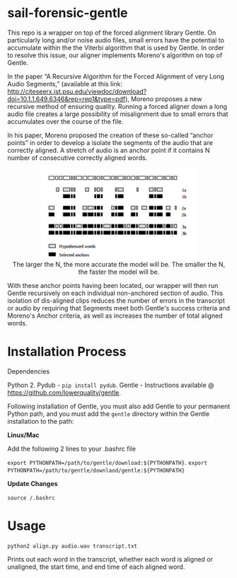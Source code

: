 # sail-forensic-gentle

This repo is a wrapper on top of the forced alignment library Gentle. On particularly long and/or noise audio files, 
small errors have the potential to accumulate within the the Viterbi algorithm that is used by Gentle. In order to
resolve this issue, our aligner implements Moreno's algorithm on top of Gentle.

In the paper “A Recursive Algorithm for the Forced Alignment of very Long Audio Segments,” (available at this link:
http://citeseerx.ist.psu.edu/viewdoc/download?doi=10.1.1.649.6346&rep=rep1&type=pdf), Moreno proposes a new 
recursive method of ensuring quality. Running a forced aligner down a long audio file creates a large possibility 
of misalignment due to small errors that accumulates over the course of the file.

In his paper, Moreno proposed the creation of these so-called “anchor points” in order to develop a isolate the 
segments of the audio that are correctly aligned. A stretch of audio is an anchor point if it contains N number of 
consecutive correctly aligned words.


<p align="center">
  <img src="pictures/AnchorPoints.png" width="350"/>
  <br>
  The larger the N, the more accurate the model will be. The smaller the N, the faster the model will be.
</p>



With these anchor points having been located, our wrapper will then run Gentle recursively on each individual non-anchored 
section of audio. This isolation of dis-aligned clips reduces the number of errors in the transcript or audio 
by requiring that Segments meet both Gentle's success criteria and Moreno's Anchor criteria, as well as increases
the number of total aligned words. 

# Installation Process

Dependencies

Python 2. 
Pydub - `pip install pydub`. 
Gentle - Instructions available @ https://github.com/lowerquality/gentle. 

Following installation of Gentle, you must also add Gentle to your permanent Python path, and you must add the `gentle` directory within the Gentle installation to the path:

**Linux/Mac**

Add the following 2 lines to your .bashrc file

  `export PYTHONPATH=/path/to/gentle/download:${PYTHONPATH}`. 
  `export PYTHONPATH=/path/to/gentle/downlaod/gentle:${PYTHONPATH}`

**Update Changes**

  `source /.bashrc`

# Usage

`python2 align.py audio.wav transcript.txt`

Prints out each word in the transcript, whether each word is aligned or unaligned, the start time, and end time of each aligned word.

